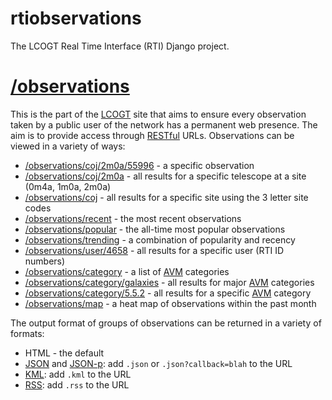 rtiobservations
===============

The LCOGT Real Time Interface (RTI) Django project. 


[/observations](http://lcogt.net/observations)
=============

This is the part of the [LCOGT](http://lcogt.net/) site that aims to ensure every observation taken by a public user of the network has a permanent web presence. The aim is to provide access through [RESTful](https://en.wikipedia.org/wiki/Representational_state_transfer) URLs. Observations can be viewed in a variety of ways:

* [/observations/coj/2m0a/55996](http://lcogt.net/observations/coj/2m0a/55996) - a specific observation
* [/observations/coj/2m0a](http://lcogt.net/observations/coj/2m0a) - all results for a specific telescope at a site (0m4a, 1m0a, 2m0a)
* [/observations/coj](http://lcogt.net/observations/coj) - all results for a specific site using the 3 letter site codes
* [/observations/recent](http://lcogt.net/observations/recent) - the most recent observations
* [/observations/popular](http://lcogt.net/observations/popular) - the all-time most popular observations
* [/observations/trending](http://lcogt.net/observations/trending) - a combination of popularity and recency
* [/observations/user/4658](http://lcogt.net/observations/user/4658) - all results for a specific user (RTI ID numbers)
* [/observations/category](http://lcogt.net/observations/category) - a list of [AVM](http://www.virtualastronomy.org/avm_metadata.php) categories
* [/observations/category/galaxies](http://lcogt.net/observations/category/galaxies) - all results for major [AVM](http://www.virtualastronomy.org/avm_metadata.php) categories
* [/observations/category/5.5.2](http://lcogt.net/observations/category/5.5.2) - all results for a specific [AVM](http://www.virtualastronomy.org/avm_metadata.php) category
* [/observations/map](http://lcogt.net/observations/map) - a heat map of observations within the past month

The output format of groups of observations can be returned in a variety of formats:

* HTML - the default
* [JSON](https://en.wikipedia.org/wiki/JSON) and [JSON-p](https://en.wikipedia.org/wiki/JSONP): add `.json` or `.json?callback=blah` to the URL
* [KML](https://en.wikipedia.org/wiki/Keyhole_Markup_Language): add `.kml` to the URL
* [RSS](https://en.wikipedia.org/wiki/RSS): add `.rss` to the URL
